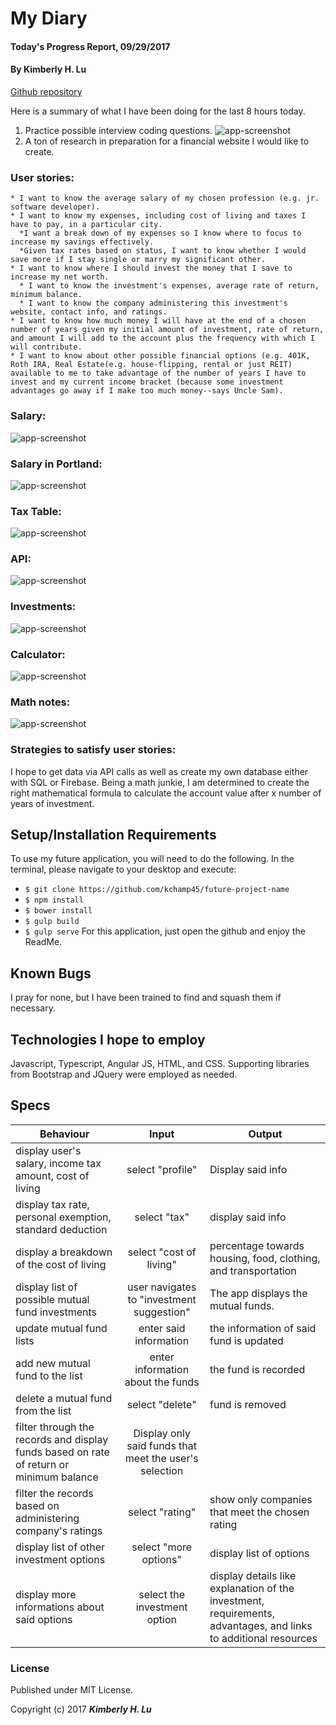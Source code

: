 # My Diary

#### Today's Progress Report, 09/29/2017

#### By **Kimberly H. Lu**

[Github repository](https://github.com/kchamp45/myDiary)

Here is a summary of what I have been doing for the last 8 hours today.
1. Practice possible interview coding questions.
 ![app-screenshot](https://github.com/kchamp45/MyDiary/blob/master/images/Questions.png?raw=true)
2. A ton of research in preparation for a financial website I would like to create.  
  ### User stories:
    * I want to know the average salary of my chosen profession (e.g. jr. software developer).
    * I want to know my expenses, including cost of living and taxes I have to pay, in a particular city.    
      *I want a break down of my expenses so I know where to focus to increase my savings effectively.
      *Given tax rates based on status, I want to know whether I would save more if I stay single or marry my significant other.
    * I want to know where I should invest the money that I save to increase my net worth.
      * I want to know the investment's expenses, average rate of return, minimum balance.
      * I want to know the company administering this investment's website, contact info, and ratings.
    * I want to know how much money I will have at the end of a chosen number of years given my initial amount of investment, rate of return, and amount I will add to the account plus the frequency with which I will contribute.  
    * I want to know about other possible financial options (e.g. 401K, Roth IRA, Real Estate(e.g. house-flipping, rental or just REIT) available to me to take advantage of the number of years I have to invest and my current income bracket (because some investment advantages go away if I make too much money--says Uncle Sam).
### Salary:
![app-screenshot](https://github.com/kchamp45/MyDiary/blob/master/images/Salary.png?raw=true)

### Salary in Portland:
![app-screenshot](https://github.com/kchamp45/MyDiary/blob/master/images/Portland%20Salary.png?raw=true)

### Tax Table:
![app-screenshot](https://github.com/kchamp45/MyDiary/blob/master/images/Fed%20Tax%20Rate.png?raw=true)

### API:
![app-screenshot](https://github.com/kchamp45/MyDiary/blob/master/images/API.png?raw=true)

### Investments:
![app-screenshot](https://github.com/kchamp45/MyDiary/blob/master/images/Funds.png?raw=true)

### Calculator:
![app-screenshot](https://github.com/kchamp45/MyDiary/blob/master/images/Calculator.png?raw=true)

### Math notes:
![app-screenshot](https://github.com/kchamp45/MyDiary/blob/master/images/MathNotes.JPG?raw=true)

  ### Strategies to satisfy user stories:
  I hope to get data via API calls as well as create my own database either with SQL or Firebase.  Being a math junkie, I am determined to create the right mathematical formula to calculate the account value after x number of years of investment.   

## Setup/Installation Requirements

To use my future application, you will need to do the following.  In the terminal, please navigate to your desktop and execute:
  * `$ git clone https://github.com/kchamp45/future-project-name`
  * `$ npm install`
  * `$ bower install`
  * `$ gulp build`
  * `$ gulp serve`
For this application, just open the github and enjoy the ReadMe.  

## Known Bugs

I pray for none, but I have been trained to find and squash them if necessary.

## Technologies I hope to employ

Javascript, Typescript, Angular JS, HTML, and CSS.  Supporting libraries from Bootstrap and JQuery were employed as needed.


## Specs

| Behaviour  | Input | Output |
| ------------- |:-------------:| -----|
| display user's salary, income tax amount, cost of living| select "profile" | Display said info |
| display tax rate, personal exemption, standard deduction | select "tax" | display said info|
| display a breakdown of the cost of living | select "cost of living" | percentage towards housing, food, clothing, and transportation|
| display list of possible mutual fund investments | user navigates to "investment suggestion" | The app displays the mutual funds. |
| update mutual fund lists | enter said information | the information of said fund is updated |
| add new mutual fund to the list | enter information about the funds | the fund is recorded|
| delete a mutual fund from the list | select "delete"| fund is removed|
| filter through the records and display funds based on rate of return or minimum balance | Display only said funds that meet the user's selection |
| filter the records based on administering company's ratings| select "rating"| show only companies that meet the chosen rating|
| display list of other investment options| select "more options"| display list of options|
| display more informations about said options| select the investment option| display details like explanation of the investment, requirements, advantages, and links to additional resources|

### License

Published under MIT License.

Copyright (c) 2017 **_Kimberly H. Lu_**
